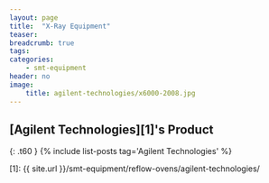 ```yaml
---
layout: page
title:  "X-Ray Equipment"
teaser:
breadcrumb: true
tags:
categories:
    - smt-equipment
header: no
image:
    title: agilent-technologies/x6000-2008.jpg
---
```


## [Agilent Technologies][1]'s Product
{: .t60 }
{% include list-posts tag='Agilent Technologies' %}

[1]: {{ site.url }}/smt-equipment/reflow-ovens/agilent-technologies/
